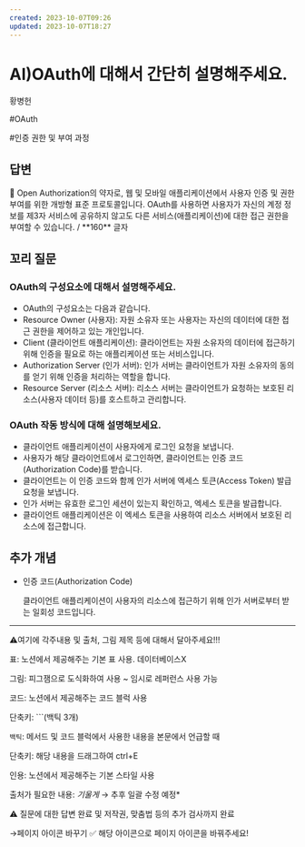 ```yaml
---
created: 2023-10-07T09:26
updated: 2023-10-07T18:27
---
```

# AI)OAuth에 대해서 간단히 설명해주세요.

황병헌

#OAuth

#인증 권한 및 부여 과정

## 답변

<aside>
📌 Open Authorization의 약자로, 웹 및 모바일 애플리케이션에서 사용자 인증 및 권한 부여를 위한 개방형 표준 프로토콜입니다. OAuth를 사용하면 사용자가 자신의 계정 정보를 제3자 서비스에 공유하지 않고도 다른 서비스(애플리케이션)에 대한 접근 권한을 부여할 수 있습니다. / **160** 글자

</aside>

## **꼬리 질문**

### OAuth의 구성요소에 대해서 설명해주세요.

- OAuth의 구성요소는 다음과 같습니다.
- Resource Owner (사용자): 자원 소유자 또는 사용자는 자신의 데이터에 대한 접근 권한을 제어하고 있는 개인입니다.
- Client (클라이언트 애플리케이션): 클라이언트는 자원 소유자의 데이터에 접근하기 위해 인증을 필요로 하는 애플리케이션 또는 서비스입니다.
- Authorization Server (인가 서버): 인가 서버는 클라이언트가 자원 소유자의 동의를 얻기 위해 인증을 처리하는 역할을 합니다.
- Resource Server (리소스 서버): 리소스 서버는 클라이언트가 요청하는 보호된 리소스(사용자 데이터 등)를 호스트하고 관리합니다.

### **OAuth 작동 방식에 대해 설명해보세요.**

- 클라이언트 애플리케이션이 사용자에게 로그인 요청을 보냅니다.
- 사용자가 해당 클라이언트에서 로그인하면, 클라이언트는 인증 코드(Authorization Code)를 받습니다.
- 클라이언트는 이 인증 코드와 함께 인가 서버에 엑세스 토큰(Access Token) 발급 요청을 보냅니다.
- 인가 서버는 유효한 로그인 세션이 있는지 확인하고, 엑세스 토큰을 발급합니다.
- 클라이언트 애플리케이션은 이 엑세스 토큰을 사용하여 리소스 서버에서 보호된 리소스에 접근합니다.

## 추가 개념

- 인증 코드(Authorization Code)
    
    클라이언트 애플리케이션이 사용자의 리소스에 접근하기 위해 인가 서버로부터 받는 일회성 코드입니다.
    

---

⚠️여기에 각주내용 및 출처, 그림 제목 등에 대해서 달아주세요!!!

표: 노션에서 제공해주는 기본 표 사용. 데이터베이스X

그림: 피그잼으로 도식화하여 사용 ~ 임시로 레퍼런스 사용 가능

코드: 노션에서 제공해주는 코드 블럭 사용 

단축키: ```(백틱 3개)

`백틱`: 메서드 및 코드 블럭에서 사용한 내용을 본문에서 언급할 때 

단축키: 해당 내용을 드래그하여 ctrl+E

인용: 노션에서 제공해주는 기본 스타일 사용

출처가 필요한 내용: *기울게* → 추후 일괄 수정 예정*

⚠️ 질문에 대한 답변 완료 및 저작권, 맞춤법 등의 추가 검사까지 완료

→페이지 아이콘 바꾸기 ✅ 해당 아이콘으로 페이지 아이콘을 바꿔주세요!
